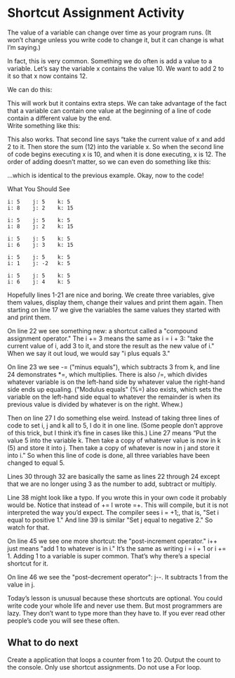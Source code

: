 # Shortcut Assignment Activity

The value of a variable can change over time as your program runs. \(It won’t change unless you write code to change it, but it can change is what I’m saying.\)

In fact, this is very common. Something we do often is add a value to a variable. Let’s say the variable x contains the value 10. We want to add 2 to it so that x now contains 12.

We can do this:

This will work but it contains extra steps. We can take advantage of the fact that a variable can contain one value at the beginning of a line of code contain a different value by the end.  
Write something like this:

This also works. That second line says “take the current value of x and add 2 to it. Then store the sum \(12\) into the variable x. So when the second line of code begins executing x is 10, and when it is done executing, x is 12. The order of adding doesn’t matter, so we can even do something like this:

…which is identical to the previous example. Okay, now to the code!

What You Should See

```text
i: 5    j: 5    k: 5
i: 8    j: 2    k: 15

i: 5    j: 5    k: 5
i: 8    j: 2    k: 15

i: 5    j: 5    k: 5
i: 6    j: 3    k: 15

i: 5    j: 5    k: 5
i: 1    j: -2   k: 5

i: 5    j: 5    k: 5
i: 6    j: 4    k: 5
```

Hopefully lines 1-21 are nice and boring. We create three variables, give them values, display them, change their values and print them again. Then starting on line 17 we give the variables the same values they started with and print them.

On line 22 we see something new: a shortcut called a "compound assignment operator." The i += 3 means the same as i = i + 3: "take the current value of i, add 3 to it, and store the result as the new value of i." When we say it out loud, we would say "i plus equals 3."

On line 23 we see -= \("minus equals"\), which subtracts 3 from k, and line 24 demonstrates \*=, which multiplies. There is also /=, which divides whatever variable is on the left-hand side by whatever value the right-hand side ends up equaling. \("Modulus equals" \(%=\) also exists, which sets the variable on the left-hand side equal to whatever the remainder is when its previous value is divided by whatever is on the right. Whew.\)

Then on line 27 I do something else weird. Instead of taking three lines of code to set i, j and k all to 5, I do it in one line. \(Some people don’t approve of this trick, but I think it’s fine in cases like this.\) Line 27 means “Put the value 5 into the variable k. Then take a copy of whatever value is now in k \(5\) and store it into j. Then take a copy of whatever is now in j and store it into i.” So when this line of code is done, all three variables have been changed to equal 5.

Lines 30 through 32 are basically the same as lines 22 through 24 except that we are no longer using 3 as the number to add, subtract or multiply.

Line 38 might look like a typo. If you wrote this in your own code it probably would be. Notice that instead of += I wrote =+. This will compile, but it is not interpreted the way you’d expect. The compiler sees i = +1;, that is, "Set i equal to positive 1." And line 39 is similar "Set j equal to negative 2." So watch for that.

On line 45 we see one more shortcut: the "post-increment operator." i++ just means "add 1 to whatever is in i." It’s the same as writing i = i + 1 or i += 1. Adding 1 to a variable is super common. That’s why there’s a special shortcut for it.

On line 46 we see the "post-decrement operator": j--. It subtracts 1 from the value in j.

Today’s lesson is unusual because these shortcuts are optional. You could write code your whole life and never use them. But most programmers are lazy. They don’t want to type more than they have to. If you ever read other people’s code you will see these often.

## What to do next

Create a application that loops a counter from 1 to 20. Output the count to the console. Only use shortcut assignments. Do not use a For loop.

